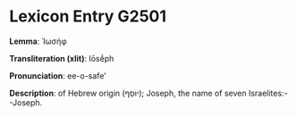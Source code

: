 # Lexicon Entry G2501

**Lemma**: Ἰωσήφ

**Transliteration (xlit)**: Iōsḗph

**Pronunciation**: ee-o-safe'

**Description**:
of Hebrew origin (יוֹסֵף); Joseph, the name of seven Israelites:--Joseph.
